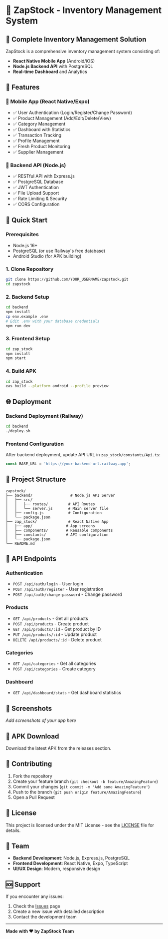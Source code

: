 # 🚀 ZapStock - Inventory Management System

## 📱 **Complete Inventory Management Solution**

ZapStock is a comprehensive inventory management system consisting of:
- **React Native Mobile App** (Android/iOS)
- **Node.js Backend API** with PostgreSQL
- **Real-time Dashboard** and Analytics

## 🎯 **Features**

### 📱 **Mobile App (React Native/Expo)**
- ✅ User Authentication (Login/Register/Change Password)
- ✅ Product Management (Add/Edit/Delete/View)
- ✅ Category Management
- ✅ Dashboard with Statistics
- ✅ Transaction Tracking
- ✅ Profile Management
- ✅ Fresh Product Monitoring
- ✅ Supplier Management

### 🔧 **Backend API (Node.js)**
- ✅ RESTful API with Express.js
- ✅ PostgreSQL Database
- ✅ JWT Authentication
- ✅ File Upload Support
- ✅ Rate Limiting & Security
- ✅ CORS Configuration

## 🚀 **Quick Start**

### **Prerequisites**
- Node.js 16+
- PostgreSQL (or use Railway's free database)
- Android Studio (for APK building)

### **1. Clone Repository**
```bash
git clone https://github.com/YOUR_USERNAME/zapstock.git
cd zapstock
```

### **2. Backend Setup**
```bash
cd backend
npm install
cp env.example .env
# Edit .env with your database credentials
npm run dev
```

### **3. Frontend Setup**
```bash
cd zap_stock
npm install
npm start
```

### **4. Build APK**
```bash
cd zap_stock
eas build --platform android --profile preview
```

## 🌐 **Deployment**

### **Backend Deployment (Railway)**
```bash
cd backend
./deploy.sh
```

### **Frontend Configuration**
After backend deployment, update API URL in `zap_stock/constants/Api.ts`:
```typescript
const BASE_URL = 'https://your-backend-url.railway.app';
```

## 📁 **Project Structure**

```
zapstock/
├── backend/                 # Node.js API Server
│   ├── src/
│   │   ├── routes/         # API Routes
│   │   └── server.js       # Main server file
│   ├── config.js           # Configuration
│   └── package.json
├── zap_stock/              # React Native App
│   ├── app/               # App screens
│   ├── components/        # Reusable components
│   ├── constants/         # API configuration
│   └── package.json
└── README.md
```

## 🔧 **API Endpoints**

### **Authentication**
- `POST /api/auth/login` - User login
- `POST /api/auth/register` - User registration
- `POST /api/auth/change-password` - Change password

### **Products**
- `GET /api/products` - Get all products
- `POST /api/products` - Create product
- `GET /api/products/:id` - Get product by ID
- `PUT /api/products/:id` - Update product
- `DELETE /api/products/:id` - Delete product

### **Categories**
- `GET /api/categories` - Get all categories
- `POST /api/categories` - Create category

### **Dashboard**
- `GET /api/dashboard/stats` - Get dashboard statistics

## 🎨 **Screenshots**

*Add screenshots of your app here*

## 📱 **APK Download**

Download the latest APK from the releases section.

## 🤝 **Contributing**

1. Fork the repository
2. Create your feature branch (`git checkout -b feature/AmazingFeature`)
3. Commit your changes (`git commit -m 'Add some AmazingFeature'`)
4. Push to the branch (`git push origin feature/AmazingFeature`)
5. Open a Pull Request

## 📄 **License**

This project is licensed under the MIT License - see the [LICENSE](LICENSE) file for details.

## 👥 **Team**

- **Backend Development**: Node.js, Express.js, PostgreSQL
- **Frontend Development**: React Native, Expo, TypeScript
- **UI/UX Design**: Modern, responsive design

## 🆘 **Support**

If you encounter any issues:
1. Check the [Issues](https://github.com/YOUR_USERNAME/zapstock/issues) page
2. Create a new issue with detailed description
3. Contact the development team

---

**Made with ❤️ by ZapStock Team**
